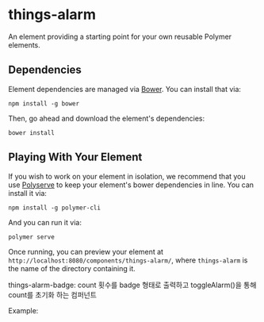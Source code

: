 # things-alarm

An element providing a starting point for your own reusable Polymer elements.

## Dependencies

Element dependencies are managed via [Bower](http://bower.io/). You can
install that via:

    npm install -g bower

Then, go ahead and download the element's dependencies:

    bower install

## Playing With Your Element

If you wish to work on your element in isolation, we recommend that you use
[Polyserve](https://github.com/PolymerLabs/polyserve) to keep your element's
bower dependencies in line. You can install it via:

    npm install -g polymer-cli

And you can run it via:

    polymer serve

Once running, you can preview your element at
`http://localhost:8080/components/things-alarm/`, where `things-alarm` is the name of the directory containing it.

things-alarm-badge:
count 횟수를 badge 형태로 출력하고 toggleAlarm()을 통해 count를 초기화 하는 컴퍼넌트

Example:

<template is="dom-bind" id="bind1">
    <things-alarm-badge align="center" id="alarm" messages="[[messages]]"></things-alarm-badge>
    <script type="text/javascript">
    document.getElementById('alarm').messages =['1','2'];
    document.getElementById('bind1').set('messages',['5','6','7'])
    </script>
</template>
